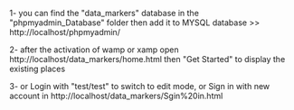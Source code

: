 1- you can find the "data_markers" database in the "phpmyadmin_Database" folder 
then add it to MYSQL database >> http://localhost/phpmyadmin/

2- after the activation of wamp or xamp open http://localhost/data_markers/home.html 
then "Get Started" to display the existing places

3- or Login with "test/test" to switch to edit mode, 
or Sign in with new account in http://localhost/data_markers/Sgin%20in.html
